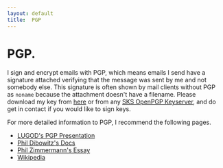 ```yaml
---
layout: default
title:  PGP
---
```


# PGP.
I sign and encrypt emails with PGP, which means emails I send
have a signature attached verifying that the message was sent
by me and not somebody else.
This signature is often shown by mail clients without
PGP as `noname` because the attachment doesn't have a filename.
Please download my key from [here](/data/bdamos_pgp.asc)
or from any [SKS OpenPGP Keyserver](http://keyserver.cns.vt.edu/),
and do get in contact if you would like to sign keys.

For more detailed information to PGP, I recommend the following pages.

 + [LUGOD's PGP Presentation](http://www.lugod.org/presentations/pgp/)
 + [Phil Dibowitz's Docs](http://www.phildev.net/pgp/)
 + [Phil Zimmermann's Essay](http://www.philzimmermann.com/EN/essays/WhyIWrotePGP.html)
 + [Wikipedia](http://en.wikipedia.org/wiki/Pretty_Good_Privacy)
